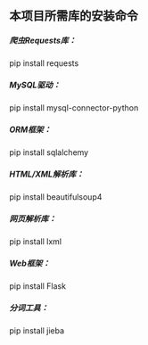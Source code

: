 ## 本项目所需库的安装命令
##### 爬虫Requests库：
pip install requests
##### MySQL驱动：
pip install mysql-connector-python    
##### ORM框架：
pip install sqlalchemy
##### HTML/XML解析库：
pip install beautifulsoup4
##### 网页解析库：
pip install lxml
##### Web框架：
pip install Flask
##### 分词工具：
pip install jieba